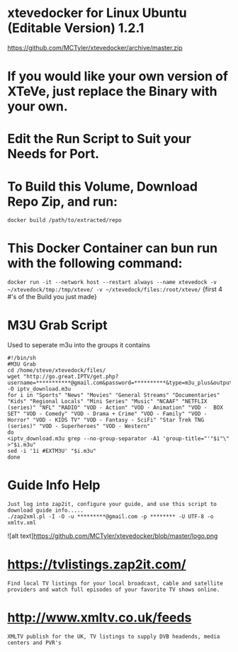 # xtevedocker for Linux Ubuntu (Editable Version) 1.2.1
https://github.com/MCTyler/xtevedocker/archive/master.zip
# If you would like your own version of XTeVe, just replace the Binary with your own.
# Edit the Run Script to Suit your Needs for Port.
# To Build this Volume, Download Repo Zip, and run:

`docker build /path/to/extracted/repo`

# This Docker Container can bun run with the following command:

`docker run -it --network host --restart always --name xtevedock -v ~/xtevedock/tmp:/tmp/xteve/ -v ~/xtevedock/files:/root/xteve/` {first 4 #'s of the Build you just made}

# M3U Grab Script
Used to seperate m3u into the groups it contains

    #!/bin/sh
    #M3U Grab
    cd /home/steve/xtevedock/files/
    wget "http://go.great.IPTV/get.php?username=***********@gmail.com&password=**********&type=m3u_plus&output=hls" -O iptv_download.m3u
    for i in "Sports" "News" "Movies" "General Streams" "Documentaries" "Kids" "Regional Locals" "Mini Series" "Music" "NCAAF" "NETFLIX  (series)" "NFL" "RADIO" "VOD - Action" "VOD - Animation" "VOD -  BOX SET" "VOD - Comedy" "VOD - Drama + Crime" "VOD - Family" "VOD - Horror" "VOD - KIDS TV" "VOD - Fantasy - SciFi" "Star Trek TNG (series)" "VOD - Superheroes" "VOD - Western"
    do
    <iptv_download.m3u grep --no-group-separator -A1 'group-title="'"$i"\" >"$i.m3u"
    sed -i '1i #EXTM3U' "$i.m3u"
    done
# Guide Info Help
    Just log into zap2it, configure your guide, and use this script to download guide info.....
    ./zap2xml.pl -I -O -u *********@gmail.com -p ******** -U UTF-8 -o xmltv.xml
    
![alt text]https://github.com/MCTyler/xtevedocker/blob/master/logo.png    

# https://tvlistings.zap2it.com/
    Find local TV listings for your local broadcast, cable and satellite providers and watch full episodes of your favorite TV shows online.

# http://www.xmltv.co.uk/feeds
    XMLTV publish for the UK, TV listings to supply DVB headends, media centers and PVR's

